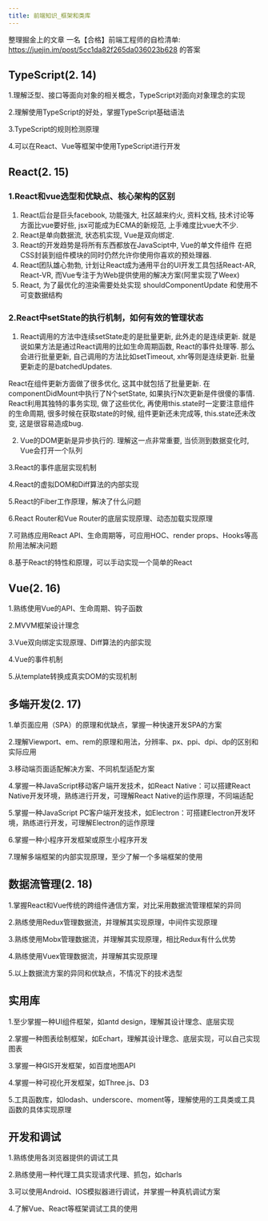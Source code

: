 ```yaml
---
title: 前端知识_框架和类库
---
```

整理掘金上的文章 一名【合格】前端工程师的自检清单: https://juejin.im/post/5cc1da82f265da036023b628 的答案

## TypeScript(2. 14)

1.理解泛型、接口等面向对象的相关概念，TypeScript对面向对象理念的实现


2.理解使用TypeScript的好处，掌握TypeScript基础语法


3.TypeScript的规则检测原理


4.可以在React、Vue等框架中使用TypeScript进行开发

## React(2. 15)

### 1.React和vue选型和优缺点、核心架构的区别

1. React后台是巨头facebook, 功能强大, 社区越来约火, 资料文档, 技术讨论等方面比vue要好些, jsx可能成为ECMA的新规范, 上手难度比vue大不少.
2. React是单向数据流, 状态机实现, Vue是双向绑定.
3. React的开发趋势是将所有东西都放在JavaScipt中, Vue的单文件组件 在把CSS封装到组件模块的同时仍然允许你使用你喜欢的预处理器.
4. React团队雄心勃勃, 计划让React成为通用平台的UI开发工具包括React-AR, React-VR, 而Vue专注于为Web提供使用的解决方案(阿里实现了Weex)
5. React, 为了最优化的渲染需要处处实现 shouldComponentUpdate 和使用不可变数据结构 

### 2.React中setState的执行机制，如何有效的管理状态

1. React调用的方法中连续setState走的是批量更新, 此外走的是连续更新. 就是说如果方法是通过React调用的比如生命周期函数, React的事件处理等. 那么会进行批量更新, 自己调用的方法比如setTimeout, xhr等则是连续更新. 批量更新走的是batchedUpdates.

React在组件更新方面做了很多优化, 这其中就包括了批量更新. 在componentDidMount中执行了N个setState, 如果执行N次更新是件很傻的事情. React利用其独特的事务实现, 做了这些优化, 再使用this.state时一定要注意组件的生命周期, 很多时候在获取state的时候, 组件更新还未完成等, this.state还未改变, 这是很容易造成bug.

2. Vue的DOM更新是异步执行的. 理解这一点非常重要, 当侦测到数据变化时, Vue会打开一个队列





3.React的事件底层实现机制


4.React的虚拟DOM和Diff算法的内部实现


5.React的Fiber工作原理，解决了什么问题

6.React Router和Vue Router的底层实现原理、动态加载实现原理


7.可熟练应用React API、生命周期等，可应用HOC、render props、Hooks等高阶用法解决问题


8.基于React的特性和原理，可以手动实现一个简单的React

## Vue(2. 16)

1.熟练使用Vue的API、生命周期、钩子函数

2.MVVM框架设计理念

3.Vue双向绑定实现原理、Diff算法的内部实现

4.Vue的事件机制

5.从template转换成真实DOM的实现机制

## 多端开发(2. 17)

1.单页面应用（SPA）的原理和优缺点，掌握一种快速开发SPA的方案


2.理解Viewport、em、rem的原理和用法，分辨率、px、ppi、dpi、dp的区别和实际应用


3.移动端页面适配解决方案、不同机型适配方案


4.掌握一种JavaScript移动客户端开发技术，如React Native：可以搭建React Native开发环境，熟练进行开发，可理解React Native的运作原理，不同端适配


5.掌握一种JavaScript PC客户端开发技术，如Electron：可搭建Electron开发环境，熟练进行开发，可理解Electron的运作原理


6.掌握一种小程序开发框架或原生小程序开发


7.理解多端框架的内部实现原理，至少了解一个多端框架的使用

## 数据流管理(2. 18)

1.掌握React和Vue传统的跨组件通信方案，对比采用数据流管理框架的异同


2.熟练使用Redux管理数据流，并理解其实现原理，中间件实现原理


3.熟练使用Mobx管理数据流，并理解其实现原理，相比Redux有什么优势


4.熟练使用Vuex管理数据流，并理解其实现原理


5.以上数据流方案的异同和优缺点，不情况下的技术选型

## 实用库 

1.至少掌握一种UI组件框架，如antd design，理解其设计理念、底层实现


2.掌握一种图表绘制框架，如Echart，理解其设计理念、底层实现，可以自己实现图表


3.掌握一种GIS开发框架，如百度地图API


4.掌握一种可视化开发框架，如Three.js、D3


5.工具函数库，如lodash、underscore、moment等，理解使用的工具类或工具函数的具体实现原理

## 开发和调试

1.熟练使用各浏览器提供的调试工具

2.熟练使用一种代理工具实现请求代理、抓包，如charls

3.可以使用Android、IOS模拟器进行调试，并掌握一种真机调试方案

4.了解Vue、React等框架调试工具的使用
